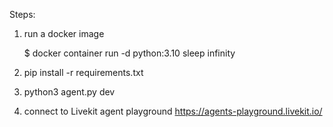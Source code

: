 Steps:

1) run a docker image

   $ docker container run -d python:3.10 sleep infinity

2) pip install -r requirements.txt

3) python3 agent.py dev

4) connect to Livekit agent playground https://agents-playground.livekit.io/
